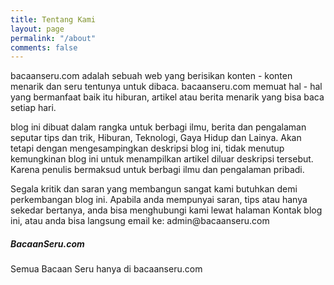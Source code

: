 ```yaml
---
title: Tentang Kami
layout: page
permalink: "/about"
comments: false
---
```


<div class="row justify-content-between">
<div class="col-md-8 pr-5">

<p>bacaanseru.com adalah sebuah web yang berisikan konten - konten menarik dan seru tentunya untuk dibaca. bacaanseru.com memuat hal - hal yang bermanfaat baik itu hiburan, artikel atau berita menarik yang bisa baca setiap hari.</p>
<p>blog ini dibuat dalam rangka untuk berbagi ilmu, berita dan pengalaman seputar tips dan trik, Hiburan, Teknologi, Gaya Hidup dan Lainya. Akan tetapi dengan mengesampingkan deskripsi blog ini, tidak menutup kemungkinan blog ini untuk menampilkan artikel diluar deskripsi tersebut. Karena penulis bermaksud untuk berbagi ilmu dan pengalaman pribadi.</p>
<p>Segala kritik dan saran yang membangun sangat kami butuhkan demi perkembangan blog ini. Apabila anda mempunyai saran, tips atau hanya sekedar bertanya, anda bisa menghubungi kami lewat halaman Kontak blog ini, atau anda bisa langsung email ke: admin@bacaanseru.com</p>
</div>

<div class="col-md-4">

<div class="sticky-top sticky-top-80">
<h5>BacaanSeru.com</h5>
<p>Semua Bacaan Seru hanya di bacaanseru.com</p>
<script async src="//pagead2.googlesyndication.com/pagead/js/adsbygoogle.js"></script>
<!-- Under Header -->
<ins class="adsbygoogle"
    style="display:block"
    data-ad-client="{{site.adsense-data-ad-client}}"
    data-ad-slot="{{site.adsense-data-ad-slot}}"
    data-ad-format="auto"
    data-full-width-responsive="true"></ins>
<script>
(adsbygoogle = window.adsbygoogle || []).push({});
</script>
<br/>
</div>
</div>
</div>
